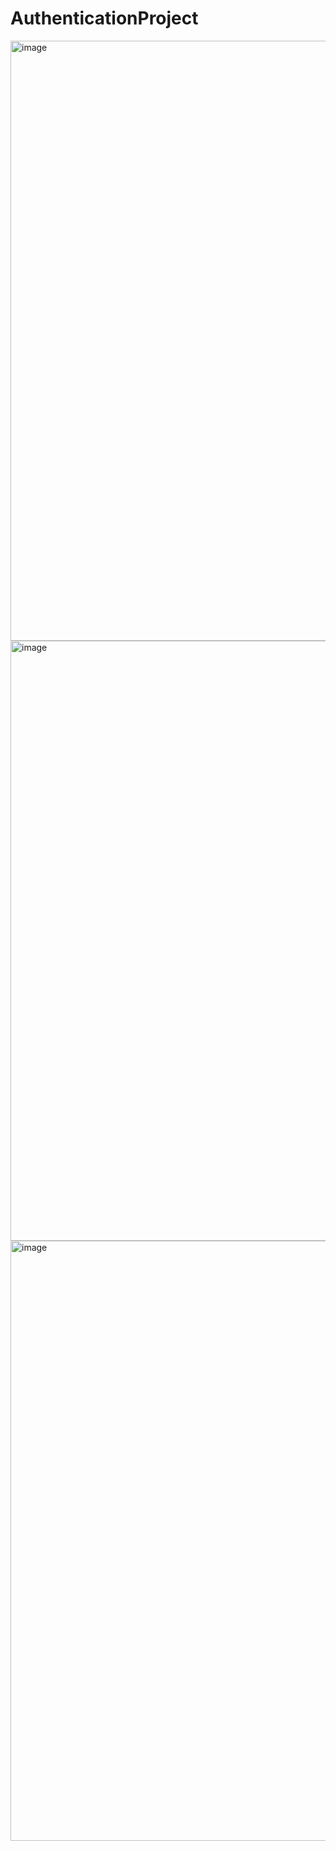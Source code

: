 # AuthenticationProject

<img width="960" alt="image" src="https://github.com/javeriatabassum145/AuthenticationProject/assets/50498182/aa12bded-7023-4b2b-8b6b-0e31010fa384">

<img width="960" alt="image" src="https://github.com/javeriatabassum145/AuthenticationProject/assets/50498182/08ee8d57-9250-48bf-99df-39b98030f8c0">

<img width="960" alt="image" src="https://github.com/javeriatabassum145/AuthenticationProject/assets/50498182/201a873a-a4fa-471f-9e8c-5ba789502866">
